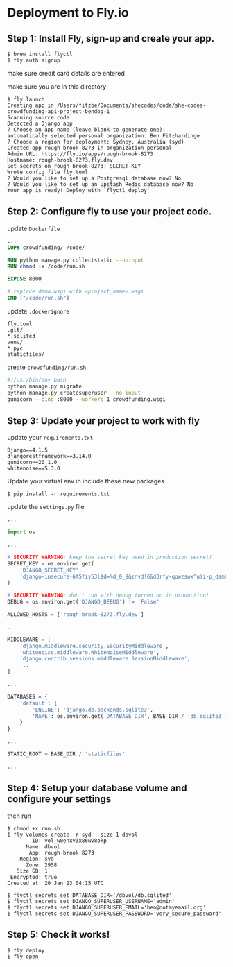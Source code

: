 # Deployment to Fly.io

## Step 1: Install Fly, sign-up and create your app.

    $ brew install flyctl 
    $ fly auth signup 

make sure credit card details are entered

make sure you are in this directory

    $ fly launch
    Creating app in /Users/fitzbe/Documents/shecodes/code/she-codes-crowdfunding-api-project-bendog-1
    Scanning source code
    Detected a Django app
    ? Choose an app name (leave blank to generate one): 
    automatically selected personal organization: Ben Fitzhardinge
    ? Choose a region for deployment: Sydney, Australia (syd)
    Created app rough-brook-8273 in organization personal
    Admin URL: https://fly.io/apps/rough-brook-8273
    Hostname: rough-brook-8273.fly.dev
    Set secrets on rough-brook-8273: SECRET_KEY
    Wrote config file fly.toml
    ? Would you like to set up a Postgresql database now? No
    ? Would you like to set up an Upstash Redis database now? No
    Your app is ready! Deploy with `flyctl deploy`

## Step 2: Configure fly to use your project code.

update `Dockerfile`
```Dockerfile
...
COPY crowdfunding/ /code/

RUN python manage.py collectstatic --noinput
RUN chmod +x /code/run.sh

EXPOSE 8000

# replace demo.wsgi with <project_name>.wsgi
CMD ["/code/run.sh"]
```

update `.dockerignore`
```ignore
fly.toml
.git/
*.sqlite3
venv/
*.pyc
staticfiles/
```

create `crowdfunding/run.sh`
```bash
#!/usr/bin/env bash
python manage.py migrate
python manage.py createsuperuser --no-input
gunicorn --bind :8000 --workers 1 crowdfunding.wsgi
```

## Step 3: Update your project to work with fly

update your `requirements.txt`
```
Django==4.1.5
djangorestframework==3.14.0
gunicorn==20.1.0
whitenoise==5.3.0
```

Update your virtual env in include these new packages

    $ pip install -r requirements.txt

update the `settings.py` file
```python
...

import os

...

# SECURITY WARNING: keep the secret key used in production secret!
SECRET_KEY = os.environ.get(
    'DJANGO_SECRET_KEY',
    'django-insecure-6f5fiv53l$d=%d_0_8&znvd!6&d3rfy-qowzswx^u)i-p_dsm6'
)

# SECURITY WARNING: don't run with debug turned on in production!
DEBUG = os.environ.get('DJANGO_DEBUG') != 'False'

ALLOWED_HOSTS = ['rough-brook-8273.fly.dev']

...

MIDDLEWARE = [
    'django.middleware.security.SecurityMiddleware',
    'whitenoise.middleware.WhiteNoiseMiddleware',
    'django.contrib.sessions.middleware.SessionMiddleware',
    ...
]

...

DATABASES = {
    'default': {
        'ENGINE': 'django.db.backends.sqlite3',
        'NAME': os.environ.get('DATABASE_DIR', BASE_DIR / 'db.sqlite3'),
    }
}

...

STATIC_ROOT = BASE_DIR / 'staticfiles'

...
```

## Step 4: Setup your database volume and configure your settings

then run

    $ chmod +x run.sh 
    $ fly volumes create -r syd --size 1 dbvol 
            ID: vol_w0enxv3x86wv8okp
          Name: dbvol
           App: rough-brook-8273
        Region: syd
          Zone: 2958
       Size GB: 1
     Encrypted: true
    Created at: 20 Jan 23 04:15 UTC

    $ flyctl secrets set DATABASE_DIR='/dbvol/db.sqlite3'
    $ flyctl secrets set DJANGO_SUPERUSER_USERNAME='admin'
    $ flyctl secrets set DJANGO_SUPERUSER_EMAIL='ben@notmyemail.org'
    $ flyctl secrets set DJANGO_SUPERUSER_PASSWORD='very_secure_password'

## Step 5: Check it works!

    $ fly deploy
    $ fly open

